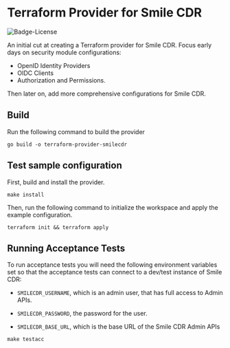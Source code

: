 # Terraform Provider for Smile CDR

![Badge-License]

An initial cut at creating a Terraform provider for Smile CDR. Focus early days on security module configurations:

- OpenID Identity Providers
- OIDC Clients
- Authorization and Permissions.

Then later on, add more comprehensive configurations for Smile CDR.

## Build

Run the following command to build the provider

```shell
go build -o terraform-provider-smilecdr
```

## Test sample configuration

First, build and install the provider.

```shell
make install
```

Then, run the following command to initialize the workspace and apply the example configuration.

```shell
terraform init && terraform apply
```

[Badge-License]: https://img.shields.io/badge/license-apache%202.0-60C060.svg


## Running Acceptance Tests

To run acceptance tests you will need the following environment variables set so that the acceptance tests can connect to a dev/test instance of Smile CDR:

- `SMILECDR_USERNAME`, which is an admin user, that has full access to Admin APIs.

- `SMILECDR_PASSWORD`, the password for the user.

- `SMILECDR_BASE_URL`, which is the base URL of the Smile CDR Admin APIs


```code
make testacc
```
